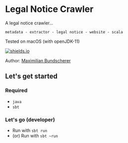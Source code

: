 # Legal Notice Crawler

A legal notice crawler...

``metadata - extractor - legal notice - website - scala``

Tested on macOS (with openJDK-11)

[![shields.io](http://img.shields.io/badge/license-Apache2-blue.svg)](http://www.apache.org/licenses/LICENSE-2.0.txt)

Author: [Maximilian Bundscherer](https://bundscherer-online.de)

## Let's get started

### Required

- ``java``
- ``sbt``

### Let's go (developer)

- Run with ``sbt run``
- (or) Run with ``sbt ~run``
